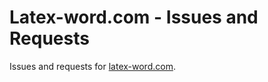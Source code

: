 # Latex-word.com - Issues and Requests

Issues and requests for [latex-word.com](https://www.latex-word.com).
 
